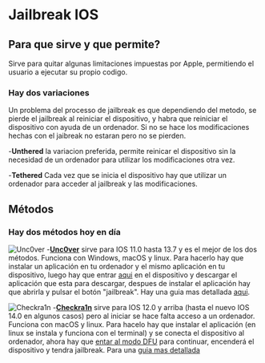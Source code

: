 # Jailbreak IOS

## Para que sirve y que permite?
Sirve para quitar algunas limitaciones impuestas por Apple, permitiendo el usuario a ejecutar su propio codigo.

### Hay dos variaciones
Un problema del processo de jailbreak es que dependiendo del metodo, se pierde el jailbreak al reiniciar el dispositivo, y habra que reiniciar el dispositivo con ayuda de un ordenador. Si no se hace los modificaciones hechas con el jaibreak no estaran pero no se pierden.

-**Unthered** la variacion preferida, permite reinicar el dispositivo sin la necesidad de un ordenador para utilizar los modificaciones otra vez.

-**Tethered** Cada vez que se inicia el dispositivo hay que utilizar un ordenador para acceder al jailbreak y las modificaciones.

## Métodos
### Hay dos métodos hoy en día
![Unc0ver](https://tweak-box.com/wp-content/uploads/2019/04/unc0ver-jailbreak-200x150.png) 
-[**Unc0ver**](https://unc0ver.dev/) sirve para IOS 11.0 hasta 13.7 y es el mejor de los dos métodos. Funciona con Windows, macOS y linux.
Para hacerlo hay que instalar un aplicación en tu ordenador y el mismo aplicación en tu dispositivo, luego hay que entrar [aqui](https://unc0ver.dev/) en el dispositivo y descargar el aplicación que esta para descargar, despues de instalar el aplicación hay que abrirla y pulsar el botón "jailbreak". Hay una guia mas detallada [aqui](https://unc0ver.dev/).

![Checkra1n](https://encrypted-tbn0.gstatic.com/images?q=tbn%3AANd9GcSL0KqslbaYyej66sknVi1sKZdw-MCNoa69FA&usqp=CAU)
-[**Checkra1n**](https://checkra.in/) sirve para IOS 12.0 y arriba (hasta el nuevo IOS 14.0 en algunos casos) pero al iniciar se hace falta acceso a un ordenador. 
Funciona con macOS y linux.
Para hacelo hay que instalar el aplicación (en linux se instala y funciona con el terminal) y se conecta el dispositivo al ordenador, 
ahora hay que [entar al modo DFU](https://www.actualidadiphone.com/poner-el-iphone-en-dfu-mode/) para continuar, encenderá el dispositivo y tendra jailbreak.
Para una [guia mas detallada](https://ios.cfw.guide/installing-checkra1n)
